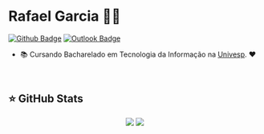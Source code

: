 # Rafael Garcia :man_technologist:

[![Github Badge](https://img.shields.io/badge/-Github-000?style=flat-square&logo=Github&logoColor=white&link=https://github.com/RafaelGarciia)](https://github.com/RafaelGarciia)
[![Outlook Badge](https://img.shields.io/badge/-Gmail-red?style=flat-square&logo=gmail&logoColor=white&link=mailto:RafaelGarcia.oliveira32@gmail.com)](mailto:RafaelGarcia.oliveira32@gmail.com)



- :books: Cursando Bacharelado em Tecnologia da Informação na [Univesp](https://univesp.br). :heart:

<br>

## ⭐ GitHub Stats

<p align = "center">
  <img src = "https://github-readme-stats.vercel.app/api?username=RafaelGarciia&show_icons=true&theme=tokyonight&line_height=27">
  <img src = "https://github-readme-stats.vercel.app/api/top-langs/?username=RafaelGarciia&hide=css,java,html&theme=tokyonight">
</p>